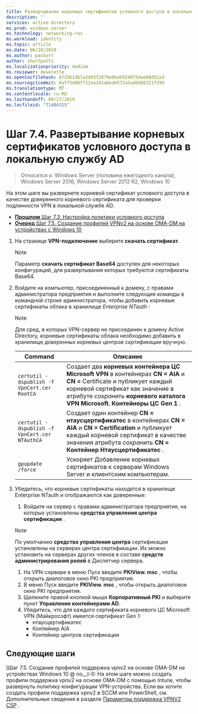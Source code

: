 ```yaml
---
title: Развертывание корневых сертификатов условного доступа в локальном домене AD
description: ''
services: active-directory
ms.prod: windows-server
ms.technology: networking-ras
ms.workload: identity
ms.topic: article
ms.date: 06/28/2019
ms.author: pashort
author: shortpatti
ms.localizationpriority: medium
ms.reviewer: deverette
ms.openlocfilehash: 67d361db7a2dd3f2879e8beb924075dae68d52a3
ms.sourcegitcommit: 6aff3d88ff22ea141a6ea6572a5ad8dd6321f199
ms.translationtype: MT
ms.contentlocale: ru-RU
ms.lasthandoff: 09/27/2019
ms.locfileid: "71404315"
---
```

# <a name="step-74-deploy-conditional-access-root-certificates-to-on-premises-ad"></a>Шаг 7.4. Развертывание корневых сертификатов условного доступа в локальную службу AD

>Относится к: Windows Server (половина ежегодного канала), Windows Server 2016, Windows Server 2012 R2, Windows 10

На этом шаге вы развернете корневой сертификат условного доступа в качестве доверенного корневого сертификата для проверки подлинности VPN в локальной службе AD.

- [**Прошлом** Шаг 7.3. Настройка политики условного доступа](vpn-config-conditional-access-policy.md)
- [**Очеред** Шаг 7.5. Создание профилей VPNv2 на основе OMA-DM на устройствах с Windows 10](vpn-create-oma-dm-based-vpnv2-profiles.md)

1. На странице **VPN-подключение** выберите **скачать сертификат**.

   >[!NOTE]
   >Параметр **скачать сертификат Base64** доступен для некоторых конфигураций, для развертывания которых требуются сертификаты Base64.

2. Войдите на компьютер, присоединенный к домену, с правами администратора предприятия и выполните следующие команды в командной строке администратора, чтобы добавить корневые сертификаты облака в хранилище *Enterprise NTauth* :

   >[!NOTE]
   >Для сред, в которых VPN-сервер не присоединен к домену Active Directory, корневые сертификаты облака необходимо добавить в хранилище _доверенных корневых центров сертификации_ вручную.

   | Command | Описание |
   | --- | --- |
   | `certutil -dspublish -f VpnCert.cer RootCA` | Создает два **корневых контейнера ЦС Microsoft VPN** в контейнерах **CN = AIA** и **CN =** Certificate и публикует каждый корневой сертификат как значение в атрибуте _сохранить_ **корневого каталога VPN Microsoft. Контейнеры ЦС Gen 1** . |
   | `certutil -dspublish -f VpnCert.cer NTAuthCA` | Создает один контейнер **CN = нтаусцертификатес** в контейнерах **CN = AIA** и **CN = Certification** и публикует каждый корневой сертификат в качестве значения атрибута _сохранить_ **CN = Контейнер Нтаусцертификатес** . |
   | `gpupdate /force` | Ускоряет Добавление корневых сертификатов к серверам Windows Server и клиентским компьютерам. |

3. Убедитесь, что корневые сертификаты находятся в хранилище Enterprise NTauth и отображаются как доверенные:
   1. Войдите на сервер с правами администратора предприятия, на которых установлены **средства управления центра сертификации** .

   >[!NOTE]
   >По умолчанию **средства управления центра** сертификации установлены на серверах центра сертификации. Их можно установить на серверах других членов в составе **средств администрирования ролей** в Диспетчер сервера.

   1. На VPN-сервере в меню Пуск введите **PKIView. msc** , чтобы открыть диалоговое окно PKI предприятия.
   1. В меню Пуск введите **PKIView. msc** , чтобы открыть диалоговое окно PKI предприятия.
   1. Щелкните правой кнопкой мыши **Корпоративный PKI** и выберите пункт **Управление контейнерами AD**.
   1. Убедитесь, что для каждого сертификата корневого ЦС Microsoft VPN (Майкрософт) имеется сертификат Gen 1:
      - нтаусцертификатес
      - Контейнер AIA
      - Контейнер центров сертификации

## <a name="next-steps"></a>Следующие шаги

[Шаг 7.5. Создание профилей поддержка vpnv2 на основе OMA-DM на устройствах Windows 10 @ no__t-0: На этом шаге можно создать профили поддержка vpnv2 на основе OMA-DM с помощью Intune, чтобы развернуть политику конфигурации VPN-устройства. Если вы хотите создать профили поддержка vpnv2 в SCCM или PowerShell, см. Дополнительные сведения в разделе [Параметры поддержка VPNV2 CSP](https://docs.microsoft.com/windows/client-management/mdm/vpnv2-csp) .
